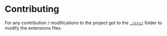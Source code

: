 # Contributing

For any contribution / modifications to the project got to the [`./src/`](./src/) folder to modify the extensions files.